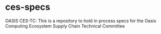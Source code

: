 # ces-specs
OASIS CES-TC: This is a repository to hold in process specs for the Oasis Computing Ecosystem Supply Chain Technical Committee

